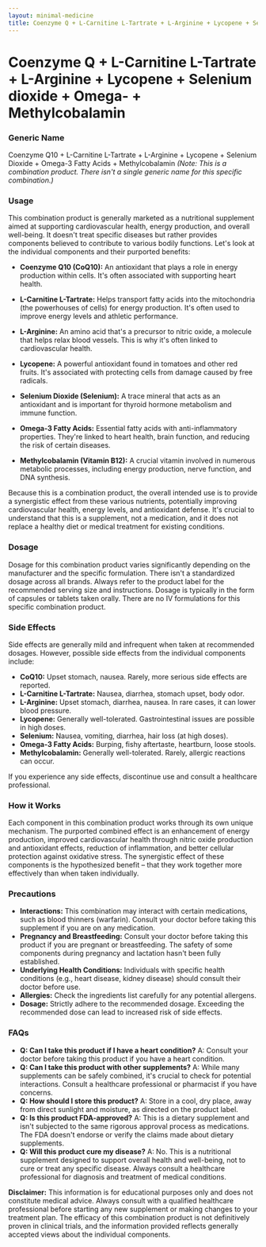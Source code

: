 ```yaml
---
layout: minimal-medicine
title: Coenzyme Q + L-Carnitine L-Tartrate + L-Arginine + Lycopene + Selenium dioxide + Omega- + Methylcobalamin
---
```


# Coenzyme Q + L-Carnitine L-Tartrate + L-Arginine + Lycopene + Selenium dioxide + Omega- + Methylcobalamin
### Generic Name

Coenzyme Q10 + L-Carnitine L-Tartrate + L-Arginine + Lycopene + Selenium Dioxide + Omega-3 Fatty Acids + Methylcobalamin  *(Note: This is a combination product.  There isn't a single generic name for this specific combination.)*


### Usage

This combination product is generally marketed as a nutritional supplement aimed at supporting cardiovascular health, energy production, and overall well-being.  It doesn't treat specific diseases but rather provides components believed to contribute to various bodily functions.  Let's look at the individual components and their purported benefits:

* **Coenzyme Q10 (CoQ10):** An antioxidant that plays a role in energy production within cells. It's often associated with supporting heart health.

* **L-Carnitine L-Tartrate:**  Helps transport fatty acids into the mitochondria (the powerhouses of cells) for energy production. It's often used to improve energy levels and athletic performance.

* **L-Arginine:** An amino acid that's a precursor to nitric oxide, a molecule that helps relax blood vessels.  This is why it's often linked to cardiovascular health.

* **Lycopene:** A powerful antioxidant found in tomatoes and other red fruits. It's associated with protecting cells from damage caused by free radicals.

* **Selenium Dioxide (Selenium):** A trace mineral that acts as an antioxidant and is important for thyroid hormone metabolism and immune function.

* **Omega-3 Fatty Acids:** Essential fatty acids with anti-inflammatory properties. They're linked to heart health, brain function, and reducing the risk of certain diseases.

* **Methylcobalamin (Vitamin B12):**  A crucial vitamin involved in numerous metabolic processes, including energy production, nerve function, and DNA synthesis.


Because this is a combination product, the overall intended use is to provide a synergistic effect from these various nutrients, potentially improving cardiovascular health, energy levels, and antioxidant defense.  It's crucial to understand that this is a supplement, not a medication, and it does not replace a healthy diet or medical treatment for existing conditions.


### Dosage

Dosage for this combination product varies significantly depending on the manufacturer and the specific formulation.  There isn't a standardized dosage across all brands.  Always refer to the product label for the recommended serving size and instructions.  Dosage is typically in the form of capsules or tablets taken orally.  There are no IV formulations for this specific combination product.


### Side Effects

Side effects are generally mild and infrequent when taken at recommended dosages.  However, possible side effects from the individual components include:

* **CoQ10:**  Upset stomach, nausea. Rarely, more serious side effects are reported.
* **L-Carnitine L-Tartrate:**  Nausea, diarrhea, stomach upset, body odor.
* **L-Arginine:**  Upset stomach, diarrhea, nausea. In rare cases, it can lower blood pressure.
* **Lycopene:**  Generally well-tolerated.  Gastrointestinal issues are possible in high doses.
* **Selenium:**  Nausea, vomiting, diarrhea, hair loss (at high doses).
* **Omega-3 Fatty Acids:**  Burping, fishy aftertaste, heartburn, loose stools.
* **Methylcobalamin:**  Generally well-tolerated.  Rarely, allergic reactions can occur.

If you experience any side effects, discontinue use and consult a healthcare professional.


### How it Works

Each component in this combination product works through its own unique mechanism.  The purported combined effect is an enhancement of energy production, improved cardiovascular health through nitric oxide production and antioxidant effects,  reduction of inflammation, and better cellular protection against oxidative stress.   The synergistic effect of these components is the hypothesized benefit – that they work together more effectively than when taken individually.


### Precautions

* **Interactions:** This combination may interact with certain medications, such as blood thinners (warfarin).  Consult your doctor before taking this supplement if you are on any medication.
* **Pregnancy and Breastfeeding:**  Consult your doctor before taking this product if you are pregnant or breastfeeding.  The safety of some components during pregnancy and lactation hasn't been fully established.
* **Underlying Health Conditions:**  Individuals with specific health conditions (e.g., heart disease, kidney disease) should consult their doctor before use.
* **Allergies:** Check the ingredients list carefully for any potential allergens.
* **Dosage:**  Strictly adhere to the recommended dosage.  Exceeding the recommended dose can lead to increased risk of side effects.


### FAQs

* **Q: Can I take this product if I have a heart condition?**  A: Consult your doctor before taking this product if you have a heart condition.
* **Q: Can I take this product with other supplements?** A: While many supplements can be safely combined, it's crucial to check for potential interactions.  Consult a healthcare professional or pharmacist if you have concerns.
* **Q: How should I store this product?** A: Store in a cool, dry place, away from direct sunlight and moisture, as directed on the product label.
* **Q: Is this product FDA-approved?** A: This is a dietary supplement and isn't subjected to the same rigorous approval process as medications.  The FDA doesn't endorse or verify the claims made about dietary supplements.
* **Q: Will this product cure my disease?** A: No. This is a nutritional supplement designed to support overall health and well-being, not to cure or treat any specific disease.  Always consult a healthcare professional for diagnosis and treatment of medical conditions.


**Disclaimer:** This information is for educational purposes only and does not constitute medical advice. Always consult with a qualified healthcare professional before starting any new supplement or making changes to your treatment plan.  The efficacy of this combination product is not definitively proven in clinical trials, and the information provided reflects generally accepted views about the individual components.
